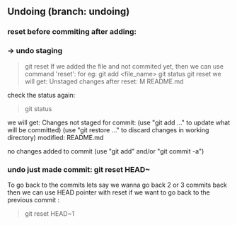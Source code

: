 ## Undoing (branch: undoing)
### reset before commiting after adding:
### -> undo staging
>git reset <arguement>
If we added the file and not commited yet, then we can use command 'reset':
for eg:
> git add <file_name>
> git status
> git reset 
we will get:
    Unstaged changes after reset:
    M       README.md

check the status again:
> git status

we will get:
    Changes not staged for commit:
    (use "git add <file>..." to update what will be committed)
    (use "git restore <file>..." to discard changes in working directory)
        modified:   README.md

no changes added to commit (use "git add" and/or "git commit -a")


### undo just made commit: git reset HEAD~<pointer>
To go back to the commits lets say we wanna go back 2 or 3 commits back then we can use HEAD pointer with reset
if we want to go back to the previous commit :
>git reset HEAD~1


